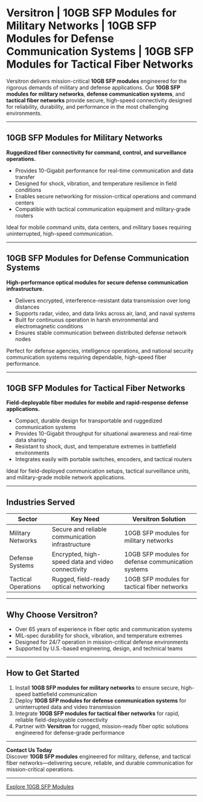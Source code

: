 # Versitron | 10GB SFP Modules for Military Networks | 10GB SFP Modules for Defense Communication Systems | 10GB SFP Modules for Tactical Fiber Networks

Versitron delivers mission-critical **10GB SFP modules** engineered for the rigorous demands of military and defense applications. Our **10GB SFP modules for military networks**, **defense communication systems**, and **tactical fiber networks** provide secure, high-speed connectivity designed for reliability, durability, and performance in the most challenging environments.

---

## 10GB SFP Modules for Military Networks

**Ruggedized fiber connectivity for command, control, and surveillance operations.**

- Provides 10-Gigabit performance for real-time communication and data transfer  
- Designed for shock, vibration, and temperature resilience in field conditions  
- Enables secure networking for mission-critical operations and command centers  
- Compatible with tactical communication equipment and military-grade routers  

Ideal for mobile command units, data centers, and military bases requiring uninterrupted, high-speed communication.

---

## 10GB SFP Modules for Defense Communication Systems

**High-performance optical modules for secure defense communication infrastructure.**

- Delivers encrypted, interference-resistant data transmission over long distances  
- Supports radar, video, and data links across air, land, and naval systems  
- Built for continuous operation in harsh environmental and electromagnetic conditions  
- Ensures stable communication between distributed defense network nodes  

Perfect for defense agencies, intelligence operations, and national security communication systems requiring dependable, high-speed fiber performance.

---

## 10GB SFP Modules for Tactical Fiber Networks

**Field-deployable fiber modules for mobile and rapid-response defense applications.**

- Compact, durable design for transportable and ruggedized communication systems  
- Provides 10-Gigabit throughput for situational awareness and real-time data sharing  
- Resistant to shock, dust, and temperature extremes in battlefield environments  
- Integrates easily with portable switches, encoders, and tactical routers  

Ideal for field-deployed communication setups, tactical surveillance units, and military-grade mobile network applications.

---

## Industries Served

| Sector              | Key Need                                            | Versitron Solution                                      |
|----------------------|----------------------------------------------------|---------------------------------------------------------|
| Military Networks    | Secure and reliable communication infrastructure   | 10GB SFP modules for military networks                  |
| Defense Systems      | Encrypted, high-speed data and video connectivity  | 10GB SFP modules for defense communication systems       |
| Tactical Operations  | Rugged, field-ready optical networking             | 10GB SFP modules for tactical fiber networks            |

---

## Why Choose Versitron?

- Over 65 years of experience in fiber optic and communication systems  
- MIL-spec durability for shock, vibration, and temperature extremes  
- Designed for 24/7 operation in mission-critical defense environments  
- Supported by U.S.-based engineering, design, and technical teams  

---

## How to Get Started

1. Install **10GB SFP modules for military networks** to ensure secure, high-speed battlefield communication  
2. Deploy **10GB SFP modules for defense communication systems** for uninterrupted data and video transmission  
3. Integrate **10GB SFP modules for tactical fiber networks** for rapid, reliable field-deployable connectivity  
4. Partner with **Versitron** for rugged, mission-ready fiber optic solutions engineered for defense-grade performance  

---

**Contact Us Today**  
Discover **10GB SFP modules** engineered for military, defense, and tactical fiber networks—delivering secure, reliable, and durable communication for mission-critical operations.  

---

[Explore 10GB SFP Modules](https://www.versitron.com/collections/10gb-sfp-modules)

---
